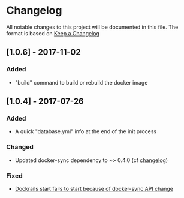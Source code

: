 # Changelog
All notable changes to this project will be documented in this file.
The format is based on [Keep a Changelog](http://keepachangelog.com/en/1.0.0/)

## [1.0.6] - 2017-11-02

### Added
- "build" command to build or rebuild the docker image

## [1.0.4] - 2017-07-26

### Added
- A quick "database.yml" info at the end of the init process

### Changed
- Updated docker-sync dependency to ~> 0.4.0 (cf [changelog](https://github.com/EugenMayer/docker-sync/wiki/5.-Changelog))

### Fixed
- [Dockrails start fails to start because of docker-sync API change](https://github.com/gmontard/dockrails/issues/2)
